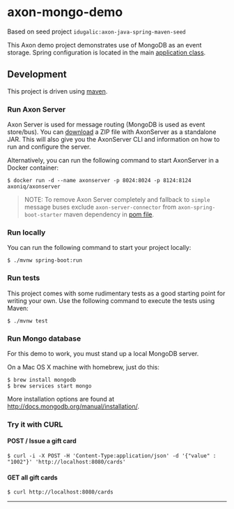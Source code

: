 # axon-mongo-demo
Based on seed project `idugalic:axon-java-spring-maven-seed`

This Axon demo project demonstrates use of MongoDB as an event storage. Spring configuration is located in the main [application class](src/main/java/com/demo/AxonMongoDemoApplication.java).

## Development

This project is driven using [maven].

### Run Axon Server

Axon Server is used for message routing (MongoDB is used as event store/bus).
You can [download](https://download.axoniq.io/axonserver/AxonServer.zip) a ZIP file with AxonServer as a standalone JAR. This will also give you the AxonServer CLI and information on how to run and configure the server.

Alternatively, you can run the following command to start AxonServer in a Docker container:

```
$ docker run -d --name axonserver -p 8024:8024 -p 8124:8124 axoniq/axonserver
```

> NOTE: To remove Axon Server completely and fallback to `simple` message buses exclude `axon-server-connector` from `axon-spring-boot-starter` maven dependency in [pom file](pom.xml).


### Run locally

You can run the following command to start your project locally:

```
$ ./mvnw spring-boot:run
```

### Run tests

This project comes with some rudimentary tests as a good starting
point for writing your own. Use the following command to execute the
tests using Maven:

```
$ ./mvnw test
```

### Run Mongo database

For this demo to work, you must stand up a local MongoDB server.

On a Mac OS X machine with homebrew, just do this:

```
$ brew install mongodb
$ brew services start mongo

```
More installation options are found at http://docs.mongodb.org/manual/installation/.

### Try it with CURL

#### POST / Issue a gift card
```
$ curl -i -X POST -H 'Content-Type:application/json' -d '{"value" : "1002"}' 'http://localhost:8080/cards'
```

#### GET all gift cards
```
$ curl http://localhost:8080/cards
```

---

[maven]: https://maven.apache.org/ (Maven)
[atomist]: https://www.atomist.com/ (Atomist)
[axon]: https://axoniq.io/ (Axon)